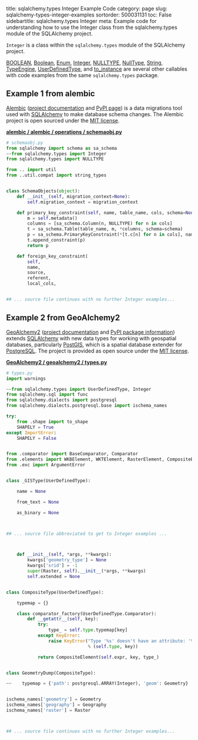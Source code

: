 title: sqlalchemy.types Integer Example Code
category: page
slug: sqlalchemy-types-integer-examples
sortorder: 500031131
toc: False
sidebartitle: sqlalchemy.types Integer
meta: Example code for understanding how to use the Integer class from the sqlalchemy.types module of the SQLAlchemy project.


`Integer` is a class within the `sqlalchemy.types` module of the SQLAlchemy project.

<a href="/sqlalchemy-types-boolean-examples.html">BOOLEAN</a>,
<a href="/sqlalchemy-types-boolean-examples.html">Boolean</a>,
<a href="/sqlalchemy-types-enum-examples.html">Enum</a>,
<a href="/sqlalchemy-types-integer-examples.html">Integer</a>,
<a href="/sqlalchemy-types-nulltype-examples.html">NULLTYPE</a>,
<a href="/sqlalchemy-types-nulltype-examples.html">NullType</a>,
<a href="/sqlalchemy-types-string-examples.html">String</a>,
<a href="/sqlalchemy-types-typeengine-examples.html">TypeEngine</a>,
<a href="/sqlalchemy-types-userdefinedtype-examples.html">UserDefinedType</a>,
and <a href="/sqlalchemy-types-to-instance-examples.html">to_instance</a>
are several other callables with code examples from the same `sqlalchemy.types` package.

## Example 1 from alembic
[Alembic](https://github.com/sqlalchemy/alembic)
([project documentation](https://alembic.sqlalchemy.org/) and
[PyPI page](https://pypi.org/project/alembic/))
is a data migrations tool used with [SQLAlchemy](/sqlalchemy.html) to make
database schema changes. The Alembic project is open sourced under the
[MIT license](https://github.com/sqlalchemy/alembic/blob/master/LICENSE).

[**alembic / alembic / operations / schemaobj.py**](https://github.com/sqlalchemy/alembic/blob/master/alembic/operations/schemaobj.py)

```python
# schemaobj.py
from sqlalchemy import schema as sa_schema
~~from sqlalchemy.types import Integer
from sqlalchemy.types import NULLTYPE

from .. import util
from ..util.compat import string_types


class SchemaObjects(object):
    def __init__(self, migration_context=None):
        self.migration_context = migration_context

    def primary_key_constraint(self, name, table_name, cols, schema=None):
        m = self.metadata()
        columns = [sa_schema.Column(n, NULLTYPE) for n in cols]
        t = sa_schema.Table(table_name, m, *columns, schema=schema)
        p = sa_schema.PrimaryKeyConstraint(*[t.c[n] for n in cols], name=name)
        t.append_constraint(p)
        return p

    def foreign_key_constraint(
        self,
        name,
        source,
        referent,
        local_cols,


## ... source file continues with no further Integer examples...

```


## Example 2 from GeoAlchemy2
[GeoAlchemy2](https://github.com/geoalchemy/geoalchemy2)
([project documentation](https://geoalchemy-2.readthedocs.io/en/latest/)
and
[PyPI package information](https://pypi.org/project/GeoAlchemy2/))
extends [SQLAlchemy](/sqlalchemy.html) with new data types for working
with geospatial databases, particularly [PostGIS](http://postgis.net/),
which is a spatial database extender for [PostgreSQL](/postgresql.html).
The project is provided as open source under the
[MIT license](https://github.com/geoalchemy/geoalchemy2/blob/master/COPYING.rst).

[**GeoAlchemy2 / geoalchemy2 / types.py**](https://github.com/geoalchemy/geoalchemy2/blob/master/geoalchemy2/./types.py)

```python
# types.py
import warnings

~~from sqlalchemy.types import UserDefinedType, Integer
from sqlalchemy.sql import func
from sqlalchemy.dialects import postgresql
from sqlalchemy.dialects.postgresql.base import ischema_names

try:
    from .shape import to_shape
    SHAPELY = True
except ImportError:
    SHAPELY = False


from .comparator import BaseComparator, Comparator
from .elements import WKBElement, WKTElement, RasterElement, CompositeElement
from .exc import ArgumentError


class _GISType(UserDefinedType):

    name = None

    from_text = None

    as_binary = None



## ... source file abbreviated to get to Integer examples ...



    def __init__(self, *args, **kwargs):
        kwargs['geometry_type'] = None
        kwargs['srid'] = -1
        super(Raster, self).__init__(*args, **kwargs)
        self.extended = None


class CompositeType(UserDefinedType):

    typemap = {}

    class comparator_factory(UserDefinedType.Comparator):
        def __getattr__(self, key):
            try:
                type_ = self.type.typemap[key]
            except KeyError:
                raise KeyError("Type '%s' doesn't have an attribute: '%s'"
                               % (self.type, key))

            return CompositeElement(self.expr, key, type_)


class GeometryDump(CompositeType):

~~    typemap = {'path': postgresql.ARRAY(Integer), 'geom': Geometry}


ischema_names['geometry'] = Geometry
ischema_names['geography'] = Geography
ischema_names['raster'] = Raster



## ... source file continues with no further Integer examples...

```

